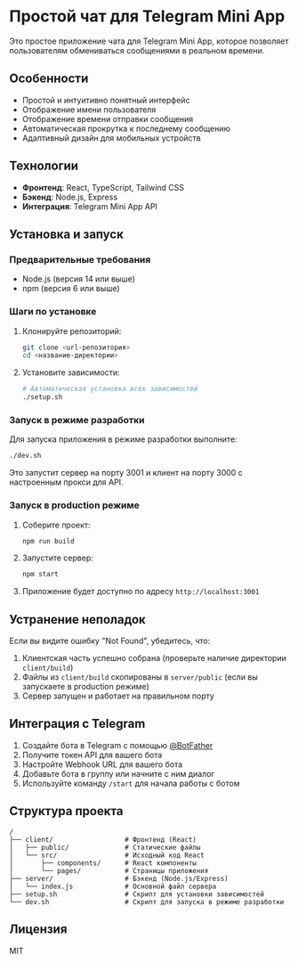 # Простой чат для Telegram Mini App

Это простое приложение чата для Telegram Mini App, которое позволяет пользователям обмениваться сообщениями в реальном времени.

## Особенности

- Простой и интуитивно понятный интерфейс
- Отображение имени пользователя
- Отображение времени отправки сообщения
- Автоматическая прокрутка к последнему сообщению
- Адаптивный дизайн для мобильных устройств

## Технологии

- **Фронтенд**: React, TypeScript, Tailwind CSS
- **Бэкенд**: Node.js, Express
- **Интеграция**: Telegram Mini App API

## Установка и запуск

### Предварительные требования

- Node.js (версия 14 или выше)
- npm (версия 6 или выше)

### Шаги по установке

1. Клонируйте репозиторий:
   ```bash
   git clone <url-репозитория>
   cd <название-директории>
   ```

2. Установите зависимости:
   ```bash
   # Автоматическая установка всех зависимостей
   ./setup.sh
   ```

### Запуск в режиме разработки

Для запуска приложения в режиме разработки выполните:

```bash
./dev.sh
```

Это запустит сервер на порту 3001 и клиент на порту 3000 с настроенным прокси для API.

### Запуск в production режиме

1. Соберите проект:
   ```bash
   npm run build
   ```

2. Запустите сервер:
   ```bash
   npm start
   ```

3. Приложение будет доступно по адресу `http://localhost:3001`

## Устранение неполадок

Если вы видите ошибку "Not Found", убедитесь, что:

1. Клиентская часть успешно собрана (проверьте наличие директории `client/build`)
2. Файлы из `client/build` скопированы в `server/public` (если вы запускаете в production режиме)
3. Сервер запущен и работает на правильном порту

## Интеграция с Telegram

1. Создайте бота в Telegram с помощью [@BotFather](https://t.me/BotFather)
2. Получите токен API для вашего бота
3. Настройте Webhook URL для вашего бота
4. Добавьте бота в группу или начните с ним диалог
5. Используйте команду `/start` для начала работы с ботом

## Структура проекта

```
/
├── client/                  # Фронтенд (React)
│   ├── public/              # Статические файлы
│   └── src/                 # Исходный код React
│       ├── components/      # React компоненты
│       └── pages/           # Страницы приложения
├── server/                  # Бэкенд (Node.js/Express)
│   └── index.js             # Основной файл сервера
├── setup.sh                 # Скрипт для установки зависимостей
└── dev.sh                   # Скрипт для запуска в режиме разработки
```

## Лицензия

MIT 